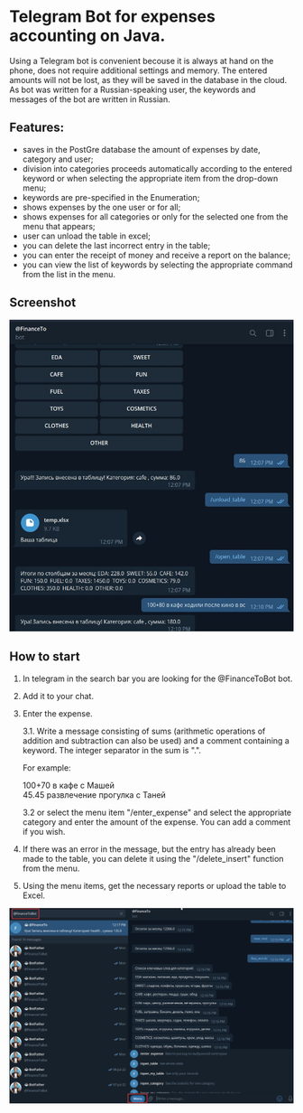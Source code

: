 # Telegram Bot for expenses accounting on Java.
Using a Telegram bot is convenient becouse it is always at hand on the phone, does not require additional settings and memory. The entered amounts will not be lost, as they will be saved in the database in the cloud. As bot was written for a Russian-speaking user, the keywords and messages of the bot are written in Russian.

## Features:
- saves in the PostGre database the amount of expenses by date, category and user;
- division into categories proceeds automatically according to the entered keyword or when selecting the appropriate item from the drop-down menu;
- keywords are pre-specified in the Enumeration;
- shows expenses by the one user or for all;
- shows expenses for all categories or only for the selected one from the menu that appears;
- user can unload the table in excel;
- you can delete the last incorrect entry in the table;
- you can enter the receipt of money and receive a report on the balance;
- you can view the list of keywords by selecting the appropriate command from the list in the menu.

## Screenshot

![screen1](/screenshot1.jpg)

## How to start

 1. In telegram in the search bar you are looking for the @FinanceToBot bot.
 2. Add it to your chat.
 3. Enter the expense.
 
      3.1. Write a message consisting of sums (arithmetic operations of addition and subtraction can also be used) and a comment containing a keyword. The integer separator in the sum is ".".
      
      For example:
      
      100+70 в кафе с Машей      
      45.45 развлечение прогулка с Таней
      
      3.2 or select the menu item "/enter_expense" and select the appropriate category and enter the amount of the expense. You can add a comment if you wish.
   4. If there was an error in the message, but the entry has already been made to the table, you can delete it using the "/delete_insert" function from the menu.
   5. Using the menu items, get the necessary reports or upload the table to Excel.

![screen2](screenshot2.png)


